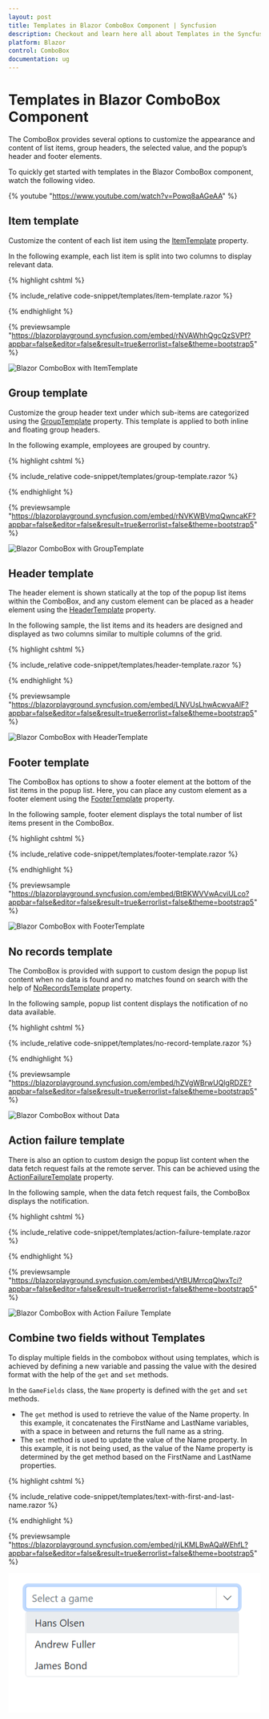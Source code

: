 ```yaml
---
layout: post
title: Templates in Blazor ComboBox Component | Syncfusion
description: Checkout and learn here all about Templates in the Syncfusion Blazor ComboBox component and much more.
platform: Blazor
control: ComboBox
documentation: ug
---
```


# Templates in Blazor ComboBox Component

The ComboBox provides several options to customize the appearance and content of list items, group headers, the selected value, and the popup’s header and footer elements.

To quickly get started with templates in the Blazor ComboBox component, watch the following video.

{% youtube "https://www.youtube.com/watch?v=Powq8aAGeAA" %}

## Item template

Customize the content of each list item using the [ItemTemplate](https://help.syncfusion.com/cr/blazor/Syncfusion.Blazor.DropDowns.SfDropDownBase-1.html#Syncfusion_Blazor_DropDowns_SfDropDownBase_1_ItemTemplate) property.

In the following example, each list item is split into two columns to display relevant data.

{% highlight cshtml %}

{% include_relative code-snippet/templates/item-template.razor %}

{% endhighlight %}

{% previewsample "https://blazorplayground.syncfusion.com/embed/rNVAWhhQgcQzSVPf?appbar=false&editor=false&result=true&errorlist=false&theme=bootstrap5" %}

![Blazor ComboBox with ItemTemplate](./images/blazor-combobox-item-template.png)

## Group template

Customize the group header text under which sub-items are categorized using the [GroupTemplate](https://help.syncfusion.com/cr/blazor/Syncfusion.Blazor.DropDowns.SfDropDownBase-1.html#Syncfusion_Blazor_DropDowns_SfDropDownBase_1_GroupTemplate) property. This template is applied to both inline and floating group headers.

In the following example, employees are grouped by country.

{% highlight cshtml %}

{% include_relative code-snippet/templates/group-template.razor %}

{% endhighlight %}

{% previewsample "https://blazorplayground.syncfusion.com/embed/rNVKWBVmqQwncaKF?appbar=false&editor=false&result=true&errorlist=false&theme=bootstrap5" %}

![Blazor ComboBox with GroupTemplate](./images/blazor-combobox-group-template.png)

## Header template

The header element is shown statically at the top of the popup list items within the ComboBox, and any custom element can be placed as a header element using the [HeaderTemplate](https://help.syncfusion.com/cr/blazor/Syncfusion.Blazor.DropDowns.SfComboBox-2.html) property.

In the following sample, the list items and its headers are designed and displayed as two columns similar to multiple columns of the grid.

{% highlight cshtml %}

{% include_relative code-snippet/templates/header-template.razor %}

{% endhighlight %}

{% previewsample "https://blazorplayground.syncfusion.com/embed/LNVUsLhwAcwvaAlF?appbar=false&editor=false&result=true&errorlist=false&theme=bootstrap5" %}

![Blazor ComboBox with HeaderTemplate](./images/blazor-combobox-header-template.png)

## Footer template

The ComboBox has options to show a footer element at the bottom of the list items in the popup list. Here, you can place any custom element as a footer element using the [FooterTemplate](https://help.syncfusion.com/cr/blazor/Syncfusion.Blazor.DropDowns.SfComboBox-2.html) property.

In the following sample, footer element displays the total number of list items present in the ComboBox.

{% highlight cshtml %}

{% include_relative code-snippet/templates/footer-template.razor %}

{% endhighlight %}

{% previewsample "https://blazorplayground.syncfusion.com/embed/BtBKWVVwAcviULco?appbar=false&editor=false&result=true&errorlist=false&theme=bootstrap5" %}

![Blazor ComboBox with FooterTemplate](./images/blazor-combobox-footer-template.png)

## No records template

The ComboBox is provided with support to custom design the popup list content when no data is found and no matches found on search with the help of [NoRecordsTemplate](https://help.syncfusion.com/cr/blazor/Syncfusion.Blazor.DropDowns.SfDropDownBase-1.html#Syncfusion_Blazor_DropDowns_SfDropDownBase_1_NoRecordsTemplate) property.

In the following sample, popup list content displays the notification of no data available.

{% highlight cshtml %}

{% include_relative code-snippet/templates/no-record-template.razor %}

{% endhighlight %}

{% previewsample "https://blazorplayground.syncfusion.com/embed/hZVgWBrwUQlgRDZE?appbar=false&editor=false&result=true&errorlist=false&theme=bootstrap5" %}

![Blazor ComboBox without Data](./images/blazor-combobox-without-data.png)

## Action failure template

There is also an option to custom design the popup list content when the data fetch request fails at the remote server. This can be achieved using the [ActionFailureTemplate](https://help.syncfusion.com/cr/blazor/Syncfusion.Blazor.DropDowns.SfDropDownBase-1.html#Syncfusion_Blazor_DropDowns_SfDropDownBase_1_ActionFailureTemplate) property.

In the following sample, when the data fetch request fails, the ComboBox displays the notification.

{% highlight cshtml %}

{% include_relative code-snippet/templates/action-failure-template.razor %}

{% endhighlight %}

{% previewsample "https://blazorplayground.syncfusion.com/embed/VtBUMrrcqQlwxTci?appbar=false&editor=false&result=true&errorlist=false&theme=bootstrap5" %}

![Blazor ComboBox with Action Failure Template](./images/blazor-combobox-action-failure-template.png)

## Combine two fields without Templates

To display multiple fields in the combobox without using templates, which is achieved by defining a new variable and passing the value with the desired format with the help of the `get` and `set` methods. 

In the `GameFields` class, the `Name` property is defined with the `get` and `set` methods. 
* The `get` method is used to retrieve the value of the Name property. In this example, it concatenates the FirstName and LastName variables, with a space in between and returns the full name as a string.
* The `set` method is used to update the value of the Name property. In this example, it is not being used, as the value of the Name property is determined by the get method based on the FirstName and LastName properties.

{% highlight cshtml %}

{% include_relative code-snippet/templates/text-with-first-and-last-name.razor %}

{% endhighlight %}

{% previewsample "https://blazorplayground.syncfusion.com/embed/rjLKMLBwAQaWEhfL?appbar=false&editor=false&result=true&errorlist=false&theme=bootstrap5" %}

![Text with firstName and lastName](./images/templates/blazor_combobox_firstname-lastname.png)